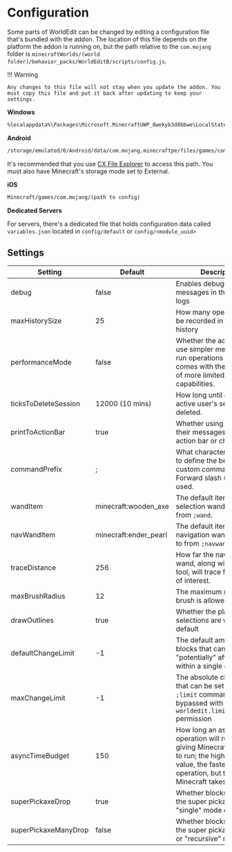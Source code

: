 # Configuration

Some parts of WorldEdit can be changed by editing a configuration file that's bundled with the addon. The location of this file depends on the platform the addon is running on, but the path relative to the `com.mojang` folder is `minecraftWorlds/(world folder)/behavior_packs/WorldEditB/scripts/config.js`.

!!! Warning

    Any changes to this file will not stay when you update the addon. You must copy this file and put it back after updating to keep your settings.

**Windows**

```txt
%localappdata%\Packages\Microsoft.MinecraftUWP_8wekyb3d8bbwe\LocalState\games\com.mojang\(path to config)
```

**Android**

```txt
/storage/emulated/0/Android/data/com.mojang.minecraftpe/files/games/com.mojang/(path to config)
```

It's recommended that you use [CX File Explorer](https://play.google.com/store/apps/details?id=com.cxinventor.file.explorer) to access this path. You must also have Minecraft's storage mode set to External.

**iOS**

```txt
Minecraft/games/com.mojang/(path to config)
```

**Dedicated Servers**

For servers, there's a dedicated file that holds configuration data called `variables.json` located in `config/default` or `config/<module_uuid>`

## Settings

| Setting              | Default               | Description                                                                                                                                                        |
| -------------------- | --------------------- | ------------------------------------------------------------------------------------------------------------------------------------------------------------------ |
| debug                | false                 | Enables debugging messages in the content logs                                                                                                                     |
| maxHistorySize       | 25                    | How many operations can be recorded in a session's history                                                                                                         |
| performanceMode      | false                 | Whether the addon should use simpler methods to run operations faster. This comes with the drawback of more limited capabilities.                                  |
| ticksToDeleteSession | 12000 (10 mins)       | How long until a previously active user's session gets deleted.                                                                                                    |
| printToActionBar     | true                  | Whether using items prints their messages to the action bar or chat.                                                                                               |
| commandPrefix        | ;                     | What character(s) to use to define the beginning of custom commands. Forward slash (/) can't be used.                                                              |
| wandItem             | minecraft:wooden_axe  | The default item the selection wand is bound to from `;wand`.                                                                                                      |
| navWandItem          | minecraft:ender_pearl | The default item the navigation wand is bound to from `;navwand`.                                                                                                  |
| traceDistance        | 256                   | How far the navigation wand, along with other tool, will trace for a block of interest.                                                                            |
| maxBrushRadius       | 12                    | The maximum radius a brush is allowed to be.                                                                                                                       |
| drawOutlines         | true                  | Whether the player's selections are visible by default                                                                                                             |
| defaultChangeLimit   | -1                    | The default amount of blocks that can be "potentially" affected within a single operation                                                                          |
| maxChangeLimit       | -1                    | The absolute change limit that can be set from the `;limit` command; bypassed with `worldedit.limit.unlimited` permission                                          |
| asyncTimeBudget      | 150                   | How long an async operation will run until giving Minecraft a chance to run; the higher the value, the faster the operation, but the slower Minecraft takes to run |
| superPickaxeDrop     | true                  | Whether blocks broken by the super pickaxe in "single" mode drop.                                                                                                  |
| superPickaxeManyDrop | false                 | Whether blocks broken by the super pickaxe in "area" or "recursive" mode drop.                                                                                     |
